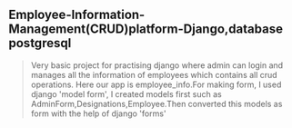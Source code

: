 ## Employee-Information-Management(CRUD)platform-Django,database postgresql
>Very basic project for practising django where admin can login and manages all the information of employees which  contains all crud operations.
>Here our app is employee_info.For making form, I used django 'model form', I created models first such as AdminForm,Designations,Employee.Then converted this models as form with the help of django 'forms' 
